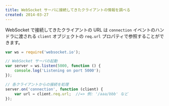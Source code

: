 ```yaml
---
title: WebSocket サーバに接続してきたクライアントの情報を調べる
created: 2014-03-27
---
```


WebSocket で接続してきたクライアントの URL は `connection` イベントのハンドラに渡される `client` オブジェクトの `req.url` プロパティで参照することができます。

```javascript
var ws = require('websocket.io');

// WebSocket サーバの起動
var server = ws.listen(5000, function () {
    console.log('Listening on port 5000');
});

// 各クライアントからの接続を処理
server.on('connection', function (client) {
    var url = client.req.url;  //=> 例: '/aaa/bbb' など
});
```

